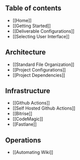 ## Table of contents

- [[Home]]
- [[Getting Started]]
- [[Deliverable Configurations]]
- [[Selecting User Interface]]

## Architecture

- [[Standard File Organization]]
- [[Project Configurations]]
- [[Project Dependencies]]

## Infrastructure

- [[Github Actions]]
- [[Self Hosted Github Actions]]
- [[Bitrise]]
- [[CodeMagic]]
- [[Fastlane]]

## Operations

- [[Automating Wiki]]
